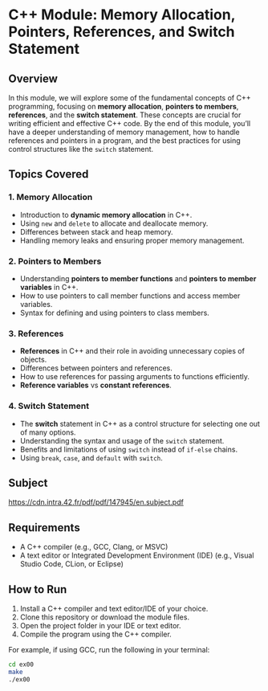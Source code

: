 # C++ Module: Memory Allocation, Pointers, References, and Switch Statement

## Overview

In this module, we will explore some of the fundamental concepts of C++ programming, focusing on **memory allocation**, **pointers to members**, **references**, and the **switch statement**. These concepts are crucial for writing efficient and effective C++ code. By the end of this module, you’ll have a deeper understanding of memory management, how to handle references and pointers in a program, and the best practices for using control structures like the `switch` statement.

## Topics Covered

### 1. **Memory Allocation**
- Introduction to **dynamic memory allocation** in C++.
- Using `new` and `delete` to allocate and deallocate memory.
- Differences between stack and heap memory.
- Handling memory leaks and ensuring proper memory management.

### 2. **Pointers to Members**
- Understanding **pointers to member functions** and **pointers to member variables** in C++.
- How to use pointers to call member functions and access member variables.
- Syntax for defining and using pointers to class members.

### 3. **References**
- **References** in C++ and their role in avoiding unnecessary copies of objects.
- Differences between pointers and references.
- How to use references for passing arguments to functions efficiently.
- **Reference variables** vs **constant references**.

### 4. **Switch Statement**
- The **switch** statement in C++ as a control structure for selecting one out of many options.
- Understanding the syntax and usage of the `switch` statement.
- Benefits and limitations of using `switch` instead of `if-else` chains.
- Using `break`, `case`, and `default` with `switch`.

## Subject
https://cdn.intra.42.fr/pdf/pdf/147945/en.subject.pdf

## Requirements

- A C++ compiler (e.g., GCC, Clang, or MSVC)
- A text editor or Integrated Development Environment (IDE) (e.g., Visual Studio Code, CLion, or Eclipse)

## How to Run

1. Install a C++ compiler and text editor/IDE of your choice.
2. Clone this repository or download the module files.
3. Open the project folder in your IDE or text editor.
4. Compile the program using the C++ compiler.

For example, if using GCC, run the following in your terminal:

```bash
cd ex00
make
./ex00
